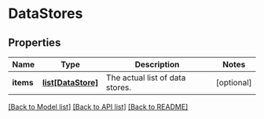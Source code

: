 # DataStores

## Properties
Name | Type | Description | Notes
------------ | ------------- | ------------- | -------------
**items** | [**list[DataStore]**](DataStore.md) | The actual list of data stores. | [optional] 

[[Back to Model list]](../README.md#documentation-for-models) [[Back to API list]](../README.md#documentation-for-api-endpoints) [[Back to README]](../README.md)


